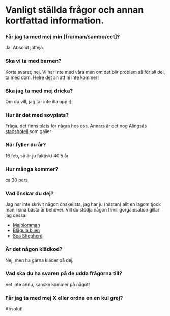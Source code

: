 # Vanligt ställda frågor och annan kortfattad information.

### Får jag ta med mej min [fru/man/sambo/ect]?
Ja! Absolut jätteja.

### Ska vi ta med barnen?
Korta svaret; nej. Vi har inte med våra men om det blir problem så för all del, ta med dom. Helre det än att ni inte kommer!

### Ska jag ta med mej dricka?

Om du vill, jag tar inte illa upp :)

### Hur är det med sovplats?

Fråga, det finns plats för några hos oss. Annars är det nog [Alingsås stadshotell](https://grandhotel-alingsas.se) som gäller

### När fyller du år?

16 feb, så är ju faktiskt 40.5 år

### Hur många kommer?
ca 30 pers

### Vad önskar du dej?

Jag har inte skrivit någon önskelista, jag har ju (nästan) allt en lagom tjock man i sina bästa år behöver. 
Vill du stödja någon frivilligorganisation gillar jag dessa:

* [Majblomman](https://majblomman.se/stod-oss/stod-oss/) 
* [Blågula bilen](https://www.blagulabilen.se/donera/)
* [Sea Shepherd](https://seashepherd.org/donate/) 

### Är det någon klädkod?

Nej, men ha gärna kläder på dej.

### Vad ska du ha svaren på de udda frågorna till?
Vet inte ännu, kanske kommer på något!

### Får jag ta med mej X eller ordna en en kul grej?
Absolut!
